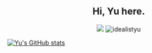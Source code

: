 
<h2 align="center">Hi, Yu here.</h2>

<p align="center">
<a title="blog" target="_blank" href="https://idealistyu.github.io"><img src="https://img.shields.io/badge/Blog-Yu's%20Site-blue"></a>
  <img src="https://komarev.com/ghpvc/?username=idealistyu&label=Profile%20views&color=0e75b6&style=flat" alt="idealistyu" />
</p>

[![Yu's GitHub stats](https://github-readme-stats-git-masterrstaa-rickstaa.vercel.app/api?username=IdealistYu&show_icons=true)](https://github.com/anuraghazra/github-readme-stats)




<!--
**IdealistYu/IdealistYu** is a ✨ _special_ ✨ repository because its `README.md` (this file) appears on your GitHub profile.

Here are some ideas to get you started:

- 🔭 I’m currently working on ...
- 🌱 I’m currently learning ...
- 👯 I’m looking to collaborate on ...
- 🤔 I’m looking for help with ...
- 💬 Ask me about ...
- 📫 How to reach me: ...
- 😄 Pronouns: ...
- ⚡ Fun fact: ...
-->
